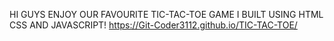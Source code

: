 HI GUYS ENJOY OUR FAVOURITE TIC-TAC-TOE GAME I BUILT USING HTML CSS AND JAVASCRIPT!
https://Git-Coder3112.github.io/TIC-TAC-TOE/
